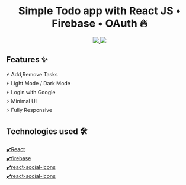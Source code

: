 <h1 align="center"> Simple Todo app with React JS • Firebase • OAuth 🔥 </h1> 

<p align="center"> 
    <a href="https://todo-list69.web.app/" target="_blank">
        <img src="https://user-images.githubusercontent.com/68941801/134817750-6e1d5566-9753-4962-83df-8eb4502810ea.png"></img>
        <img src="https://user-images.githubusercontent.com/68941801/134817939-2da4754c-552d-47b5-b713-d76ffcefdc0d.png"></img>
</a>
</p>

## Features ✨

⚡️ Add,Remove Tasks <br>
⚡️ Light Mode / Dark Mode <br>
⚡️ Login with Google <br>
⚡️ Minimal UI <br>
⚡️ Fully Responsive <br>


## Technologies used 🛠️

[✔️React](https://reactjs.org/) <br>
[✔️firebase](https://firebase.google.com/) <br>
[✔️react-social-icons](https://www.npmjs.com/package/react-social-icons) <br>
[✔️react-social-icons](https://www.npmjs.com/package/react-social-icons) <br>




